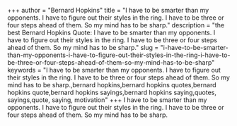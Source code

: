 +++
author = "Bernard Hopkins"
title = "I have to be smarter than my opponents. I have to figure out their styles in the ring. I have to be three or four steps ahead of them. So my mind has to be sharp."
description = "the best Bernard Hopkins Quote: I have to be smarter than my opponents. I have to figure out their styles in the ring. I have to be three or four steps ahead of them. So my mind has to be sharp."
slug = "i-have-to-be-smarter-than-my-opponents-i-have-to-figure-out-their-styles-in-the-ring-i-have-to-be-three-or-four-steps-ahead-of-them-so-my-mind-has-to-be-sharp"
keywords = "I have to be smarter than my opponents. I have to figure out their styles in the ring. I have to be three or four steps ahead of them. So my mind has to be sharp.,bernard hopkins,bernard hopkins quotes,bernard hopkins quote,bernard hopkins sayings,bernard hopkins saying,quotes, sayings,quote, saying, motivation"
+++
I have to be smarter than my opponents. I have to figure out their styles in the ring. I have to be three or four steps ahead of them. So my mind has to be sharp.
